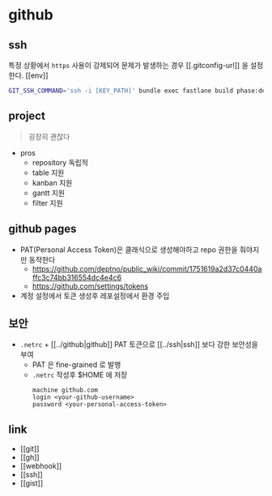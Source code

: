 # github

## ssh
특정 상황에서 `https` 사용이 강제되어 문제가 발생하는 경우 [[.gitconfig-url]] 을 설정한다.
[[env]]
```sh
GIT_SSH_COMMAND='ssh -i [KEY_PATH]' bundle exec fastlane build phase:dev
```

## project
> 굉장히 괜찮다

- pros
  - repository 독립적
  - table 지원
  - kanban 지원
  - gantt 지원
  - filter 지원

## github pages
- PAT(Personal Access Token)은 클래식으로 생성해야하고 repo 권한을 줘야지만 동작한다
  + https://github.com/deptno/public_wiki/commit/1751619a2d37c0440affc3c74bb316554dc4e4c6
  + https://github.com/settings/tokens
- 계정 설정에서 토큰 생성후 레포설정에서 환경 주입

## 보안
- `.netrc` + [[../github|github]] PAT 토큰으로 [[../ssh|ssh]] 보다 강한 보안성을 부여
  - PAT 은 fine-grained 로 발행
  - `.netrc` 작성후 $HOME 에 저장
    ```
    machine github.com
    login <your-github-username>
    password <your-personal-access-token>
    ```

## link
- [[git]]
- [[gh]]
- [[webhook]]
- [[ssh]]
- [[gist]]
